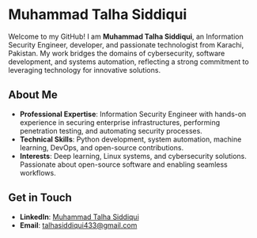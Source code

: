# Muhammad Talha Siddiqui

Welcome to my GitHub! I am **Muhammad Talha Siddiqui**, an Information Security Engineer, developer, and passionate technologist from Karachi, Pakistan. My work bridges the domains of cybersecurity, software development, and systems automation, reflecting a strong commitment to leveraging technology for innovative solutions.

## About Me

- **Professional Expertise**: Information Security Engineer with hands-on experience in securing enterprise infrastructures, performing penetration testing, and automating security processes.
- **Technical Skills**: Python development, system automation, machine learning, DevOps, and open-source contributions.
- **Interests**: Deep learning, Linux systems, and cybersecurity solutions. Passionate about open-source software and enabling seamless workflows.

## Get in Touch

- **LinkedIn**: [Muhammad Talha Siddiqui](https://www.linkedin.com/in/muhammad-talha-siddiqui-406b49267/)
- **Email**: talhasiddiqui433@gmail.com
